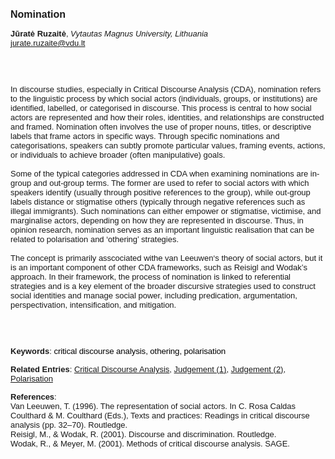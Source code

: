 <!DOCTYPE html><html lang="en"><head><title="Nomination"></head>
<body><p><font face="Poppins, Calibri, sans-serif" size="3"><b>Nomination</b></font></p>
<p><font face="Poppins, Calibri, sans-serif" size="2"><b>Jūratė Ruzaitė</b>, <i>Vytautas Magnus University, Lithuania</i><br><a href="mailto:jurate.ruzaite@vdu.lt" target="blank">jurate.ruzaite@vdu.lt</a></font></p>
<p><font face="Poppins, Calibri, sans-serif" size="2"><br><br><br>In discourse studies, especially in Critical Discourse Analysis (CDA), nomination refers to the linguistic process by which social actors (individuals, groups, or institutions) are identified, labelled, or categorised in discourse. This process is central to how social actors are represented and how their roles, identities, and relationships are constructed and framed. Nomination often involves the use of proper nouns, titles, or descriptive labels that frame actors in specific ways. Through specific nominations and categorisations, speakers can subtly promote particular values, framing events, actions, or individuals to achieve broader (often manipulative) goals.<br><br>Some of the typical categories addressed in CDA when examining nominations are in-group and out-group terms. The former are used to refer to social actors with which speakers identify (usually through positive references to the group), while out-group labels distance or stigmatise others (typically through negative references such as illegal immigrants). Such nominations can either empower or stigmatise, victimise, and marginalise actors, depending on how they are represented in discourse. Thus, in opinion research, nomination serves as an important linguistic realisation that can be related to polarisation and ‘othering’ strategies.<br><br>The concept is primarily asscociated withe van Leeuwen‘s theory of social actors, but it is an important component of other CDA frameworks, such as Reisigl and Wodak’s approach. In their framework, the process of nomination is linked to referential strategies and is a key element of the broader discursive strategies used to construct social identities and manage social power, including predication, argumentation, perspectivation, intensification, and mitigation.  <br><br><br><br></font></p>
<p><font face="Poppins, Calibri, sans-serif" size="2"><b>Keywords</b>: </span></span></font></font></span></font><font color="#000000"><span style="text-decoration: none"><font face="calibri, sans-serif"><font size="2" style="font-size: 10pt"><span style="letter-spacing: -0.1pt"><span lang="en-gb">c</span></span></font></font></span></font><font color="#000000"><span style="text-decoration: none"><font face="calibri, sans-serif"><font size="2" style="font-size: 10pt"><span style="letter-spacing: -0.1pt"><span lang="en-gb">ritical discourse analysis, othering, polarisation</span></span></font></font></span></font></font></p>
<p><font face="Poppins, Calibri, sans-serif" size="2"><b>Related Entries</b>: <a href="./critical-discourse-analysis.html">Critical Discourse Analysis</a>, <a href="./judgement-(1).html">Judgement (1)</a>, <a href="./judgement-(2).html">Judgement (2)</a>, <a href="./polarisation.html">Polarisation</a></font></p>
<p><font face="Poppins, Calibri, sans-serif" size="2"><b>References</b>:<br>Van Leeuwen, T. (1996). The representation of social actors. In C. Rosa Caldas Coulthard &amp; M. Coulthard (Eds.), Texts and practices: Readings in critical discourse analysis (pp. 32–70). Routledge.<br>Reisigl, M., &amp; Wodak, R. (2001). Discourse and discrimination. Routledge.<br>Wodak, R., &amp; Meyer, M. (2001). Methods of critical discourse analysis. SAGE.</font></p>
</body>